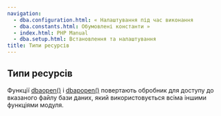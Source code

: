 ```yaml
---
navigation:
  - dba.configuration.html: « Налаштування під час виконання
  - dba.constants.html: Обумовлені константи »
  - index.html: PHP Manual
  - dba.setup.html: Встановлення та налаштування
title: Типи ресурсів
---
```

## Типи ресурсів

Функції [dbaopen()](function.dba-open.html) і [dbapopen()](function.dba-popen.md) повертають обробник для доступу до вказаного файлу бази даних, який використовується всіма іншими функціями модуля.
